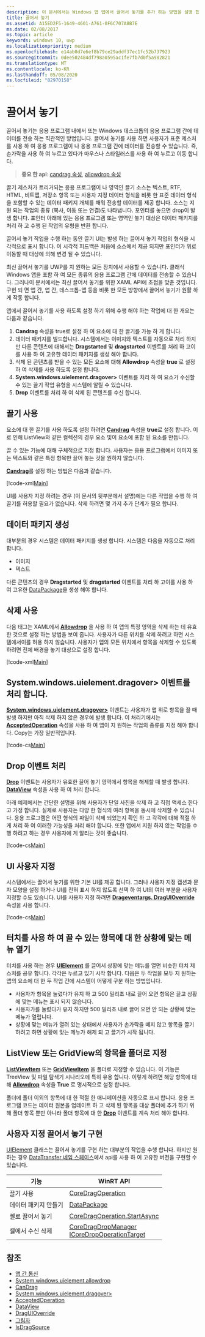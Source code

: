```yaml
---
description: 이 문서에서는 Windows 앱 앱에서 끌어서 놓기를 추가 하는 방법을 설명 합니다.
title: 끌어서 놓기
ms.assetid: A15ED2F5-1649-4601-A761-0F6C707A8B7E
ms.date: 02/08/2017
ms.topic: article
keywords: windows 10, uwp
ms.localizationpriority: medium
ms.openlocfilehash: e14ab0d7e6ef8b79ce29addf37ec1fc52b737923
ms.sourcegitcommit: 0dee502484df798a0595ac1fe7fb7d0f5a982821
ms.translationtype: MT
ms.contentlocale: ko-KR
ms.lasthandoff: 05/08/2020
ms.locfileid: "82970158"
---
```

# <a name="drag-and-drop"></a>끌어서 놓기

끌어서 놓기는 응용 프로그램 내에서 또는 Windows 데스크톱의 응용 프로그램 간에 데이터를 전송 하는 직관적인 방법입니다. 끌어서 놓기를 사용 하면 사용자가 표준 제스처를 사용 하 여 응용 프로그램이 나 응용 프로그램 간에 데이터를 전송할 수 있습니다. 즉, 손가락을 사용 하 여 누르고 있다가 마우스나 스타일러스를 사용 하 여 누르고 이동 합니다.

> **중요 한 api**: [candrag 속성](https://docs.microsoft.com/uwp/api/windows.ui.xaml.uielement.candrag), [allowdrop 속성](https://docs.microsoft.com/uwp/api/windows.ui.xaml.uielement.allowdrop) 

끌기 제스처가 트리거되는 응용 프로그램이 나 영역인 끌기 소스는 텍스트, RTF, HTML, 비트맵, 저장소 항목 또는 사용자 지정 데이터 형식을 비롯 한 표준 데이터 형식을 포함할 수 있는 데이터 패키지 개체를 채워 전송할 데이터를 제공 합니다. 소스는 지원 되는 작업의 종류 (복사, 이동 또는 연결)도 나타냅니다. 포인터를 놓으면 drop이 발생 합니다. 포인터 아래에 있는 응용 프로그램 또는 영역인 놓기 대상은 데이터 패키지를 처리 하 고 수행 된 작업의 유형을 반환 합니다.

끌어서 놓기 작업을 수행 하는 동안 끌기 UI는 발생 하는 끌어서 놓기 작업의 형식을 시각적으로 표시 합니다. 이 시각적 피드백은 처음에 소스에서 제공 되지만 포인터가 위로 이동할 때 대상에 의해 변경 될 수 있습니다.

최신 끌어서 놓기를 UWP를 지 원하는 모든 장치에서 사용할 수 있습니다. 클래식 Windows 앱을 포함 하 여 모든 종류의 응용 프로그램 간에 데이터를 전송할 수 있습니다. 그러나이 문서에서는 최신 끌어서 놓기를 위한 XAML API에 초점을 맞춘 것입니다. 구현 되 면 앱 간, 앱 간, 데스크톱-앱 등을 비롯 한 모든 방향에서 끌어서 놓기가 원활 하 게 작동 합니다.

앱에서 끌어서 놓기를 사용 하도록 설정 하기 위해 수행 해야 하는 작업에 대 한 개요는 다음과 같습니다.

1. **Candrag** 속성을 true로 설정 하 여 요소에 대 한 끌기를 가능 하 게 합니다.  
2. 데이터 패키지를 빌드합니다. 시스템에서는 이미지와 텍스트를 자동으로 처리 하지만 다른 콘텐츠에 대해서는 **Dragstarted** 및 **dragstarted** 이벤트를 처리 하 고이를 사용 하 여 고유한 데이터 패키지를 생성 해야 합니다. 
3. 삭제 된 콘텐츠를 받을 수 있는 모든 요소에 대해 **Allowdrop** 속성을 **true** 로 설정 하 여 삭제를 사용 하도록 설정 합니다. 
4. **System.windows.uielement.dragover>** 이벤트를 처리 하 여 요소가 수신할 수 있는 끌기 작업 유형을 시스템에 알릴 수 있습니다. 
5. **Drop** 이벤트를 처리 하 여 삭제 된 콘텐츠를 수신 합니다. 



## <a name="enable-dragging"></a>끌기 사용

요소에 대 한 끌기를 사용 하도록 설정 하려면 [**Candrag**](https://docs.microsoft.com/uwp/api/windows.ui.xaml.uielement.candrag) 속성을 **true**로 설정 합니다. 이로 인해 ListView와 같은 컬렉션의 경우 요소 및이 요소에 포함 된 요소를 만듭니다.

끌 수 있는 기능에 대해 구체적으로 지정 합니다. 사용자는 응용 프로그램에서 이미지 또는 텍스트와 같은 특정 항목만 끌어 놓는 것을 원하지 않습니다. 

[**Candrag**](https://docs.microsoft.com/uwp/api/windows.ui.xaml.uielement.candrag)를 설정 하는 방법은 다음과 같습니다.

[!code-xml[Main](./code/drag_drop/cs/MainPage.xaml#SnippetDragArea)]

UI를 사용자 지정 하려는 경우 (이 문서의 뒷부분에서 설명)에는 다른 작업을 수행 하 여 끌기를 허용할 필요가 없습니다. 삭제 하려면 몇 가지 추가 단계가 필요 합니다.

## <a name="construct-a-data-package"></a>데이터 패키지 생성 

대부분의 경우 시스템은 데이터 패키지를 생성 합니다. 시스템은 다음을 자동으로 처리 합니다.
* 이미지
* 텍스트 

다른 콘텐츠의 경우 **Dragstarted** 및 **dragstarted** 이벤트를 처리 하 고이를 사용 하 여 고유한 [DataPackage](https://docs.microsoft.com/uwp/api/windows.applicationmodel.datatransfer.datapackage)을 생성 해야 합니다.

## <a name="enable-dropping"></a>삭제 사용

다음 태그는 XAML에서 [**Allowdrop**](https://docs.microsoft.com/uwp/api/windows.ui.xaml.uielement.allowdrop) 을 사용 하 여 앱의 특정 영역을 삭제 하는 데 유효한 것으로 설정 하는 방법을 보여 줍니다. 사용자가 다른 위치를 삭제 하려고 하면 시스템에서이를 허용 하지 않습니다. 사용자가 앱의 모든 위치에서 항목을 삭제할 수 있도록 하려면 전체 배경을 놓기 대상으로 설정 합니다.

[!code-xml[Main](./code/drag_drop/cs/MainPage.xaml#SnippetDropArea)]


## <a name="handle-the-dragover-event"></a>System.windows.uielement.dragover> 이벤트를 처리 합니다.

[**System.windows.uielement.dragover>**](https://docs.microsoft.com/uwp/api/windows.ui.xaml.uielement.dragover) 이벤트는 사용자가 앱 위로 항목을 끌 때 발생 하지만 아직 삭제 하지 않은 경우에 발생 합니다. 이 처리기에서는 [**AcceptedOperation**](https://docs.microsoft.com/uwp/api/windows.ui.xaml.drageventargs.acceptedoperation) 속성을 사용 하 여 앱이 지 원하는 작업의 종류를 지정 해야 합니다. Copy는 가장 일반적입니다.

[!code-cs[Main](./code/drag_drop/cs/MainPage.xaml.cs#SnippetGrid_DragOver)]

## <a name="process-the-drop-event"></a>Drop 이벤트 처리

[**Drop**](https://docs.microsoft.com/uwp/api/windows.ui.xaml.uielement.drop) 이벤트는 사용자가 유효한 끌어 놓기 영역에서 항목을 해제할 때 발생 합니다. [**DataView**](https://docs.microsoft.com/uwp/api/windows.ui.xaml.drageventargs.dataview) 속성을 사용 하 여 처리 합니다.

아래 예제에서는 간단한 설명을 위해 사용자가 단일 사진을 삭제 하 고 직접 액세스 한다고 가정 합니다. 실제로 사용자는 다양 한 형식의 여러 항목을 동시에 삭제할 수 있습니다. 응용 프로그램은 어떤 형식의 파일이 삭제 되었는지 확인 하 고 각각에 대해 적절 하 게 처리 하 여 이러한 가능성을 처리 해야 합니다. 또한 앱에서 지원 하지 않는 작업을 수행 하려고 하는 경우 사용자에 게 알리는 것이 좋습니다.

[!code-cs[Main](./code/drag_drop/cs/MainPage.xaml.cs#SnippetGrid_Drop)]

## <a name="customize-the-ui"></a>UI 사용자 지정

시스템에서는 끌어서 놓기를 위한 기본 UI를 제공 합니다. 그러나 사용자 지정 캡션과 문자 모양을 설정 하거나 UI를 전혀 표시 하지 않도록 선택 하 여 UI의 여러 부분을 사용자 지정할 수도 있습니다. UI를 사용자 지정 하려면 [**Drageventargs. DragUIOverride**](https://docs.microsoft.com/uwp/api/windows.ui.xaml.drageventargs.draguioverride) 속성을 사용 합니다.

[!code-cs[Main](./code/drag_drop/cs/MainPage.xaml.cs#SnippetGrid_DragOverCustom)]

## <a name="open-a-context-menu-on-an-item-you-can-drag-with-touch"></a>터치를 사용 하 여 끌 수 있는 항목에 대 한 상황에 맞는 메뉴 열기

터치를 사용 하는 경우 [**UIElement**](https://docs.microsoft.com/uwp/api/Windows.UI.Xaml.UIElement) 를 끌어서 상황에 맞는 메뉴를 열면 비슷한 터치 제스처를 공유 합니다. 각각은 누르고 있기 시작 합니다. 다음은 두 작업을 모두 지 원하는 앱의 요소에 대 한 두 작업 간에 시스템이 어떻게 구분 하는 방법입니다. 

* 사용자가 항목을 눌렀다가 유지 하 고 500 밀리초 내로 끌어 오면 항목은 끌고 상황에 맞는 메뉴는 표시 되지 않습니다. 
* 사용자가를 눌렀다가 유지 하지만 500 밀리초 내로 끌어 오면 안 되는 상황에 맞는 메뉴가 열립니다. 
* 상황에 맞는 메뉴가 열려 있는 상태에서 사용자가 손가락을 떼지 않고 항목을 끌기 하려고 하면 상황에 맞는 메뉴가 해제 되 고 끌기가 시작 됩니다.

## <a name="designate-an-item-in-a-listview-or-gridview-as-a-folder"></a>ListView 또는 GridView의 항목을 폴더로 지정

[**ListViewItem**](https://docs.microsoft.com/uwp/api/Windows.UI.Xaml.Controls.ListViewItem) 또는 [**GridViewItem**](https://docs.microsoft.com/uwp/api/Windows.UI.Xaml.Controls.GridViewItem) 을 폴더로 지정할 수 있습니다. 이 기능은 TreeView 및 파일 탐색기 시나리오에 특히 유용 합니다. 이렇게 하려면 해당 항목에 대해 [**Allowdrop**](https://docs.microsoft.com/uwp/api/windows.ui.xaml.uielement.allowdrop) 속성을 **True** 로 명시적으로 설정 합니다. 

폴더에 폴더 이외의 항목에 대 한 적절 한 애니메이션을 자동으로 표시 합니다. 응용 프로그램 코드는 데이터 원본을 업데이트 하 고 삭제 된 항목을 대상 폴더에 추가 하기 위해 폴더 항목 뿐만 아니라 폴더 항목에 대 한 [**Drop**](https://docs.microsoft.com/uwp/api/windows.ui.xaml.uielement.drop) 이벤트를 계속 처리 해야 합니다.

## <a name="implementing-custom-drag-and-drop"></a>사용자 지정 끌어서 놓기 구현

[UIElement](https://docs.microsoft.com/uwp/api/windows.ui.xaml.uielement) 클래스는 끌어서 놓기를 구현 하는 대부분의 작업을 수행 합니다. 하지만 원하는 경우 [DataTransfer 네임 스페이스](https://docs.microsoft.com/uwp/api/windows.applicationmodel.datatransfer.dragdrop.core)에서 api를 사용 하 여 고유한 버전을 구현할 수 있습니다.

| 기능 | WinRT API |
| --- | --- |
|  끌기 사용 | [CoreDragOperation](https://docs.microsoft.com/uwp/api/windows.applicationmodel.datatransfer.dragdrop.core.coredragoperation)  |
|  데이터 패키지 만들기 | [DataPackage](https://docs.microsoft.com/uwp/api/windows.applicationmodel.datatransfer.datapackage)  |
| 셸로 끌어서 놓기  | [CoreDragOperation.StartAsync](https://docs.microsoft.com/uwp/api/windows.applicationmodel.datatransfer.dragdrop.core.coredragoperation)  |
| 셸에서 수신 삭제  | [CoreDragDropManager](https://docs.microsoft.com/uwp/api/windows.applicationmodel.datatransfer.dragdrop.core.coredragdropmanager)<br/>[ICoreDropOperationTarget](https://docs.microsoft.com/uwp/api/windows.applicationmodel.datatransfer.dragdrop.core.icoredropoperationtarget)    |



## <a name="see-also"></a>참조

* [앱 간 통신](index.md)
* [System.windows.uielement.allowdrop](https://docs.microsoft.com/uwp/api/windows.ui.xaml.uielement.allowdrop)
* [CanDrag](https://docs.microsoft.com/uwp/api/windows.ui.xaml.uielement.candrag)
* [System.windows.uielement.dragover>](https://docs.microsoft.com/uwp/api/windows.ui.xaml.uielement.dragover)
* [AcceptedOperation](https://docs.microsoft.com/uwp/api/windows.ui.xaml.drageventargs.acceptedoperation)
* [DataView](https://docs.microsoft.com/uwp/api/windows.ui.xaml.drageventargs.dataview)
* [DragUIOverride](https://docs.microsoft.com/uwp/api/windows.ui.xaml.drageventargs.draguioverride)
* [그림자](https://docs.microsoft.com/uwp/api/windows.ui.xaml.uielement.drop)
* [IsDragSource](https://docs.microsoft.com/uwp/api/windows.ui.xaml.controls.listviewbase.isdragsource)
